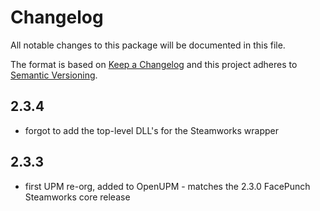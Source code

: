 # Changelog
All notable changes to this package will be documented in this file.

The format is based on [Keep a Changelog](http://keepachangelog.com/en/1.0.0/)
and this project adheres to [Semantic Versioning](http://semver.org/spec/v2.0.0.html).

## 2.3.4
- forgot to add the top-level DLL's for the Steamworks wrapper

## 2.3.3
- first UPM re-org, added to OpenUPM - matches the 2.3.0 FacePunch Steamworks core release
